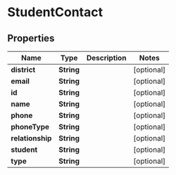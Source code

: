 
# StudentContact

## Properties
Name | Type | Description | Notes
------------ | ------------- | ------------- | -------------
**district** | **String** |  |  [optional]
**email** | **String** |  |  [optional]
**id** | **String** |  |  [optional]
**name** | **String** |  |  [optional]
**phone** | **String** |  |  [optional]
**phoneType** | **String** |  |  [optional]
**relationship** | **String** |  |  [optional]
**student** | **String** |  |  [optional]
**type** | **String** |  |  [optional]




